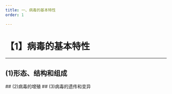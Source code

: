 ```yaml
---
title: 一、病毒的基本特性
order: 1

---
```


# 【1】病毒的基本特性

<kaodian :text="'微生物学检验记忆卡'" />

<!-- ###### 第二十六章 病毒学总论

> 微生物学检验 -->

<beitiW/>

---

## (1)形态、结构和组成

<son :text="'微生物学检验记忆卡'" text1="(1)形态、结构和组成" :textOption="[['熟悉',' 基本知识',' 相关专业知识'],['熟悉',' 基本知识',' 相关专业知识'],['掌握',' 基本知识',' 相关专业知识']]" />
## (2)病毒的增殖
<son :text="'微生物学检验记忆卡'" text1="(2)病毒的增殖" :textOption="[['熟悉',' 基本知识',' 相关专业知识'],['熟悉',' 基本知识',' 相关专业知识'],['熟悉',' 基本知识',' 相关专业知识']]" />
## (3)病毒的遗传和变异
<son :text="'微生物学检验记忆卡'" text1="(3)病毒的遗传和变异" :textOption="[['了解',' 基本知识',' 相关专业知识'],['了解',' 基本知识',' 相关专业知识'],['了解',' 基本知识',' 相关专业知识']]" />
